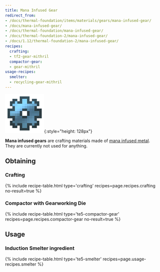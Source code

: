 ```yaml
---
title: Mana Infused Gear
redirect_from:
- /docs/thermal-foundation/items/materials/gears/mana-infused-gear/
- /docs/mana-infused-gear/
- /docs/thermal-foundation/mana-infused-gear/
- /docs/thermal-foundation-2/mana-infused-gear/
- /docs/1.12/thermal-foundation-2/mana-infused-gear/
recipes:
  crafting:
  - tf2-gear-mithril
  compactor-gear:
  - gear-mithril
usage-recipes:
  smelter:
  - recycling-gear-mithril
---
```


![Mana infused gear](/assets/images/thermal-foundation-2/gear-mithril.png){:style="height: 128px"}


**Mana infused gears** are crafting materials made of [mana infused
metal](/docs/1.12/thermal-foundation/mana-infused-ingot/). They are currently not used for anything.


Obtaining
---------

### Crafting
{% include recipe-table.html type='crafting' recipes=page.recipes.crafting no-result=true %}

### Compactor with Gearworking Die
{% include recipe-table.html type='te5-compactor-gear' recipes=page.recipes.compactor-gear no-result=true %}


Usage
-----

### Induction Smelter ingredient
{% include recipe-table.html type='te5-smelter' recipes=page.usage-recipes.smelter %}
